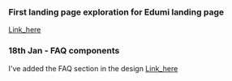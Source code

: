 ### First landing page exploration for Edumi landing page
[Link_here](https://www.figma.com/file/tmyX2TJDyrSShcgUFri9EL/Edumi-Landing-page?type=design&node-id=8-56&mode=design&t=IyM72n3ZWqBHrwOl-0)
### 18th Jan - FAQ components
I've added the FAQ section in the design
[Link_here](https://www.figma.com/file/tmyX2TJDyrSShcgUFri9EL/Edumi-Landing-page?type=design&node-id=8-56&mode=design&t=IyM72n3ZWqBHrwOl-0)

